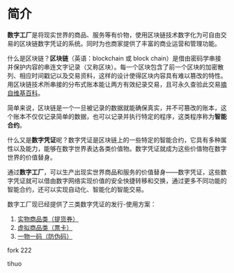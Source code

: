 # 简介

**数字工厂**是将现实世界的商品、服务等有价物，使用区块链技术数字化为可自由交易的区块链数字凭证的系统。同时为也商家提供了丰富的商业运营和管理功能。

什么是区块链？**区块链**（英语：blockchain 或 block chain）是借由密码学串接并保护内容的串连文字记录（又称区块）。每一个区块包含了前一个区块的加密散列、相应时间戳记以及交易资料，这样的设计使得区块内容具有难以篡改的特性。用区块链技术所串接的分布式账本能让两方有效纪录交易，且可永久查验此交易[摘自维基百科](https://zh.wikipedia.org/wiki/%E5%8C%BA%E5%9D%97%E9%93%BE)。

简单来说，区块链是一个一旦被记录的数据就能确保真实，并不可篡改的账本，这个账本不仅仅记录简单的数据，也可以记录并执行特定的程序，这类程序称为**智能合约**。

什么又是**数字凭证**呢？数字凭证是区块链上的一些特定的智能合约，它具有多种属性以及能力，能够在数字世界表达各类价值物。数字凭证就成为这些价值物在数字世界的价值替身。

通过**数字工厂**，可以生产出现实世界商品和服务的价值替身——数字凭证，这些数字凭证就可以借由数字网络实现价值的安全快捷转移和交换，通过更多不同功能的智能合约，还可以实现自动化、智能化的智能交易。

数字工厂现已经提供了三类数字凭证的发行-使用方案：

1. [实物商品类（提货券）](c3/c3-1/)
2. [虚拟商品类（票卡）](c3/c3-2/)
3. [一物一码（防伪码）](c3/c3-3/)

fork
222



tihuo